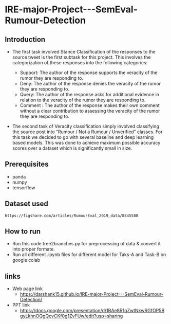 # IRE-major-Project---SemEval-Rumour-Detection

## Introduction
* The first task involved Stance Classification of the responses to the source tweet is the first subtask for this project. This involves the categorization of these responses into the following categories:
    * Support: The author of the response supports the veracity of the rumor they are responding to.
    * Deny: The author of the response denies the veracity of the rumor they are responding to.
    * Query: The author of the response asks for additional evidence in relation to the veracity of the rumor they are responding to.
    * Comment : The author of the response makes their own comment without a clear contribution to assessing the veracity of the rumor they are responding to.

* The second task of Veracity classification simply involved classifying the source post into “Rumour / Not a Rumour / Unverified” classes. For this task we decided to go with several baseline and deep learning based models. This was done to achieve maximum possible accuracy scores over a dataset which is significantly small in size.

## Prerequisites
* panda
* numpy
* tensorflow

## Dataset used
```
https://figshare.com/articles/RumourEval_2019_data/8845580
```


## How to run
* Run this code tree2branches.py for preprocessing of data & convert it into proper formate.
* Run all different .ipynb files for different model for Taks-A and Task-B on google colab

## links
* Web page link
    * https://darshank15.github.io/IRE-major-Project---SemEval-Rumour-Detection/
* PPT link
    *   https://docs.google.com/presentation/d/1BAe8R1qZwtNkwRGfOP5BgyLkhnOQgQovCKf0g1ZvFUw/edit?usp=sharing
